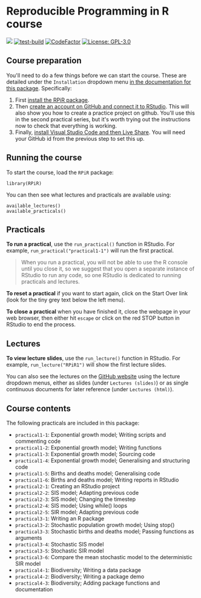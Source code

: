# Reproducible Programming in R course
[![](https://img.shields.io/badge/docs-RPIR-blue)][docs]
[![test-build](https://github.com/IBAHCM/RPiR/workflows/R-CMD-check/badge.svg?=1)](https://github.com/IBAHCM/RPiR/actions)
[![CodeFactor](https://www.codefactor.io/repository/github/IBAHCM/RPiR/badge)](https://www.codefactor.io/repository/github/IBAHCM/RPiR)
[![License: GPL-3.0](https://img.shields.io/badge/license-GPL--3+-brightgreen)](https://opensource.org/licenses/GPL-3.0)

## Course preparation

You'll need to do a few things before we can start the course. These are
detailed under the `Installation` dropdown
menu [in the documentation for this package][docs]. Specifically:

1. First [install the RPiR package][package].
2. Then [create an account on GitHub and connect it to RStudio][github]. This will
   also show you how to create a practice project on github. You'll use this in
   the second practical series, but it's worth trying out the instructions now
   to check that everything is working.
3. Finally, [install Visual Studio Code and then Live Share][vscode].
   You will need your GitHub id from the previous step to set this up.

## Running the course

To start the course, load the `RPiR` package:

```
library(RPiR)
```

You can then see what lectures and practicals are available using:

```
available_lectures()
available_practicals()
```

## Practicals

**To run a practical**, use the `run_practical()` function in RStudio. For
example, `run_practical("practical1-1")` will run the first practical.

> When you run a practical, you will not be able to use the R console until you
  close it, so we suggest that you open a separate instance of RStudio to run
  any code, so one RStudio is dedicated to running practicals and lectures.

**To reset a practical** if you want to start again, click on the Start Over
link (look for the tiny grey  text below the left menu). 

**To close a practical** when you have finished it, close the webpage in your
web browser, then either hit `escape` or click on the red STOP button 
in RStudio to end the process.

## Lectures

**To view lecture slides**, use the `run_lecture()` function in RStudio. For
example, `run_lecture("RPiR1")` will show the first lecture slides.

You can also see the lectures on the [GitHub website][docs] using the lecture
dropdown menus, either as slides (under `Lectures (slides)`) or as single
continuous documents for later reference (under `Lectures (html)`).

## Course contents

The following practicals are included in this package:

* `practical1-1`: Exponential growth model; Writing scripts and commenting code
* `practical1-2`: Exponential growth model; Writing functions
* `practical1-3`: Exponential growth model; Sourcing code
* `practical1-4`: Exponential growth model; Generalising and structuring code
* `practical1-5`: Births and deaths model; Generalising code
* `practical1-6`: Births and deaths model; Writing reports in RStudio
* `practical2-1`: Creating an RStudio project
* `practical2-2`: SIS model; Adapting previous code
* `practical2-3`: SIS model; Changing the timestep
* `practical2-4`: SIS model; Using while() loops
* `practical2-5`: SIR model; Adapting previous code
* `practical3-1`: Writing an R package
* `practical3-2`: Stochastic population growth model; Using stop()
* `practical3-3`: Stochastic births and deaths model; Passing functions as arguments
* `practical3-4`: Stochastic SIS model
* `practical3-5`: Stochastic SIR model
* `practical3-6`: Compare the mean stochastic model to the deterministic SIR model
* `practical4-1`: Biodiversity; Writing a data package
* `practical4-2`: Biodiversity; Writing a package demo
* `practical4-3`: Biodiversity; Adding package functions and documentation

[docs]: https://ibahcm.github.io/RPiR
[package]: https://ibahcm.github.io/RPiR/articles/pages/install_RPiR.html
[github]: https://ibahcm.github.io/RPiR/articles/pages/github.html
[vscode]: https://ibahcm.github.io/RPiR/articles/pages/vscode_liveshare.html
